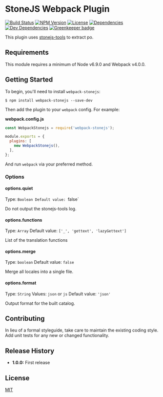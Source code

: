 # StoneJS Webpack Plugin

[![Build Status](https://travis-ci.org/wanadev/webpack-stonejs.svg?branch=master)](https://travis-ci.org/wanadev/webpack-stonejs)
[![NPM Version](http://img.shields.io/npm/v/webpack-stonejs.svg?style=flat)](https://www.npmjs.com/package/webpack-stonejs)
[![License](http://img.shields.io/npm/l/webpack-stonejs.svg?style=flat)](https://github.com/wanadev/webpack-stonejs/blob/master/LICENSE)
[![Dependencies](https://img.shields.io/david/wanadev/webpack-stonejs.svg?maxAge=2592000)]()
[![Dev Dependencies](https://img.shields.io/david/dev/wanadev/webpack-stonejs.svg?maxAge=2592000)]()
[![Greenkeeper badge](https://badges.greenkeeper.io/wanadev/webpack-stonejs.svg)](https://greenkeeper.io/)

This plugin uses [stonejs-tools](https://github.com/flozz/stonejs-tools) to extract po.

## Requirements

This module requires a minimum of Node v6.9.0 and Webpack v4.0.0.

## Getting Started

To begin, you'll need to install `webpack-stonejs`:

```console
$ npm install webpack-stonejs --save-dev
```

Then add the plugin to your `webpack` config. For example:

**webpack.config.js**

```js
const WebpackStonejs = require('webpack-stonejs');

module.exports = {
  plugins: [
    new WebpackStonejs(),
  ],
};
```

And run `webpack` via your preferred method.

### Options

#### options.quiet
Type: `Boolean
Default value: `false`

Do not output the stonejs-tools log.

#### options.functions
Type: `Array`
Default value: `['_', 'gettext', 'lazyGettext']`

List of the translation functions

#### options.merge
Type: `boolean`
Default value: `false`

Merge all locales into a single file.

#### options.format
Type: `String`
Values: `json` or `js`
Default value: `'json'`

Output format for the built catalog.

## Contributing
In lieu of a formal styleguide, take care to maintain the existing coding style. Add unit tests for any new or changed functionality. 

## Release History
* **1.0.0:** First release

## License

[MIT](./LICENSE)
